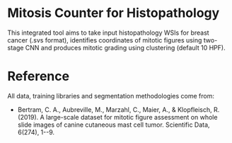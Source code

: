 # Mitosis Counter for Histopathology
This integrated tool aims to take input histopathology WSIs for breast cancer  (.svs format), identifies coordinates of mitotic figures using two-stage CNN and produces mitotic grading using clustering (default 10 HPF).

# Reference 
All data, training libraries and segmentation methodologies come from: 
- Bertram, C. A., Aubreville, M., Marzahl, C., Maier, A., & Klopfleisch, R. (2019). A large-scale dataset for mitotic figure assessment on whole slide images of canine cutaneous mast cell tumor. Scientific Data, 6(274), 1--9.
